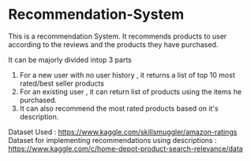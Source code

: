 # Recommendation-System

This is a recommendation System. It recommends products to user according to the reviews and the products they have purchased.

It can be majorly divided intop 3 parts 
1) For a new user with no user history , it returns a list of top 10 most rated/best seller products 
2) For an existing user , it can return list of products using the items he purchased.
3) It can also recommend the most rated products based on it's description.

Dataset Used : https://www.kaggle.com/skillsmuggler/amazon-ratings 
Dataset for implementing recommendations using descriptions : https://www.kaggle.com/c/home-depot-product-search-relevance/data 
